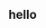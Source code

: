  <script src="https://code.jquery.com/jquery-3.2.1.min.js"></script>
 <script src="server.js" type="text/javascript"></script>
<h2>hello</h2>

